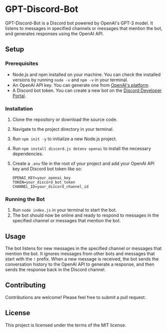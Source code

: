 # GPT-Discord-Bot

GPT-Discord-Bot is a Discord bot powered by OpenAI's GPT-3 model. It listens to messages in specified channels or messages that mention the bot, and generates responses using the OpenAI API.

## Setup

### Prerequisites

- Node.js and npm installed on your machine. You can check the installed versions by running `node -v` and `npm -v` in your terminal.
- An OpenAI API key. You can generate one from [OpenAI's platform](https://platform.openai.com/api/key-generation).
- A Discord bot token. You can create a new bot on the [Discord Developer Portal](https://discord.com/developers/applications).

### Installation

1. Clone the repository or download the source code.
2. Navigate to the project directory in your terminal.
3. Run `npm init -y` to initialize a new Node.js project.
4. Run `npm install discord.js dotenv openai` to install the necessary dependencies.
5. Create a `.env` file in the root of your project and add your OpenAI API key and Discord bot token like so:

    ```
    OPENAI_KEY=your_openai_key
    TOKEN=your_discord_bot_token
    CHANNEL_ID=your_discord_channel_id
    ```

### Running the Bot

1. Run `node index.js` in your terminal to start the bot.
2. The bot should now be online and ready to respond to messages in the specified channel or messages that mention the bot.

## Usage

The bot listens for new messages in the specified channel or messages that mention the bot. It ignores messages from other bots and messages that start with the `!` prefix. When a new message is received, the bot sends the conversation history to the OpenAI API to generate a response, and then sends the response back in the Discord channel.

## Contributing

Contributions are welcome! Please feel free to submit a pull request.

## License

This project is licensed under the terms of the MIT license.
